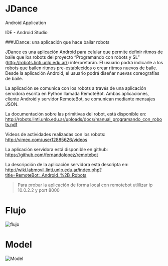 JDance
======

Android Application

IDE - Android Studio

###JDance: una aplicación que hace bailar robots 


JDance es una aplicación Android para celular que permite definir ritmos de baile que los robots del proyecto 
“Programando con robots y SL” (http://robots.linti.unlp.edu.ar/) interpretarán. 
El usuario podrá indicarle a los robots que bailen ritmos pre-establecidos o crear ritmos nuevos de baile. 
Desde la aplicación Android, el usuario podrá diseñar nuevas coreografías de baile.

La aplicación se comunica con los robots a través de una aplicación servidora escrita en Python llamada 
RemoteBot. Ambas aplicaciones, cliente Android y servidor RemoteBot, se comunican mediante mensajes 
JSON.

La documentación sobre las primitivas del robot, está disponible en: 
http://robots.linti.unlp.edu.ar/uploads/docs/manual_programando_con_robots.pdf

Videos de actividades realizadas con los robots: 
http://vimeo.com/user12885626/videos 
 
La aplicación servidora está disponible en github: https://github.com/fernandolopez/remotebot
 
La descripción de la aplicación servidora está descripta en: 
http://wiki.labmovil.linti.unlp.edu.ar/index.php?title=RemoteBot:_Android_%2B_Robots 

>Para probar la aplicación de forma local con remotebot utlilizar ip 10.0.2.2 y port 8000

Flujo
======
![flujo](http://marcelocarmona.github.io/JDance/images/activities_flow.png)

Model
=====
![Model](http://marcelocarmona.github.io/JDance/images/model.png)
